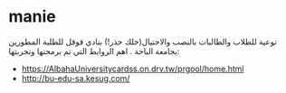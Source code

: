 # manie
توعية للطلاب والطالبات بالنصب والاحتيال(خلك حذر!) بنادي قوقل للطلبة المطورين بجامعة الباحة .
اهم الروابط التي تم برمجتها وتجربتها:
- https://AlbahaUniversitycardss.on.drv.tw/prgool/home.html 
- http://bu-edu-sa.kesug.com/
